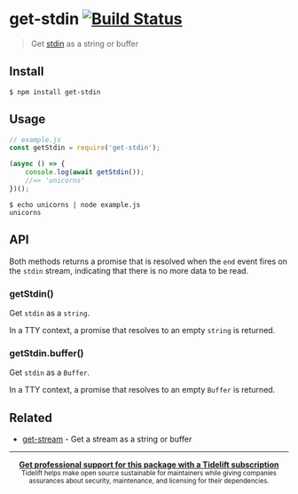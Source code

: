 # get-stdin [![Build Status](https://travis-ci.org/sindresorhus/get-stdin.svg?branch=master)](https://travis-ci.org/sindresorhus/get-stdin)

> Get [stdin](https://nodejs.org/api/process.html#process_process_stdin) as a string or buffer


## Install

```
$ npm install get-stdin
```


## Usage

```js
// example.js
const getStdin = require('get-stdin');

(async () => {
	console.log(await getStdin());
	//=> 'unicorns'
})();
```

```
$ echo unicorns | node example.js
unicorns
```


## API

Both methods returns a promise that is resolved when the `end` event fires on the `stdin` stream, indicating that there is no more data to be read.

### getStdin()

Get `stdin` as a `string`.

In a TTY context, a promise that resolves to an empty `string` is returned.

### getStdin.buffer()

Get `stdin` as a `Buffer`.

In a TTY context, a promise that resolves to an empty `Buffer` is returned.


## Related

- [get-stream](https://github.com/sindresorhus/get-stream) - Get a stream as a string or buffer


---

<div align="center">
	<b>
		<a href="https://tidelift.com/subscription/pkg/npm-get-stdin?utm_source=npm-get-stdin&utm_medium=referral&utm_campaign=readme">Get professional support for this package with a Tidelift subscription</a>
	</b>
	<br>
	<sub>
		Tidelift helps make open source sustainable for maintainers while giving companies<br>assurances about security, maintenance, and licensing for their dependencies.
	</sub>
</div>
